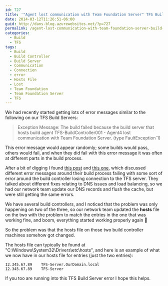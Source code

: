 ```yaml
---
id: 727
title: '"Agent lost communication with Team Foundation Server" TFS Build Server Error'
date: 2014-03-12T11:26:51-06:00
guid: http://dans-blog.azurewebsites.net/?p=727
permalink: /agent-lost-communication-with-team-foundation-server-build-server-error/
categories:
  - Build
  - TFS
tags:
  - Build
  - Build Controller
  - Build Server
  - Communication
  - Connection
  - error
  - Hosts File
  - Lost
  - Team Foundation
  - Team Foundation Server
  - TFS
---
```


We had recently started getting lots of error messages similar to the following on our TFS Build Servers:

> Exception Message: The build failed because the build server that hosts build agent TFS-BuildController001 - Agent4 lost communication with Team Foundation Server. (type FaultException`1)

This error message would appear randomly; some builds would pass, others would fail, and when they did fail with this error message it was often at different parts in the build process.

After a bit of digging I found [this post](http://social.technet.microsoft.com/Forums/windowsserver/en-US/cd99a033-e787-4b7a-9a50-8e02af8d7047/visual-studio-keeps-losing-connection-to-team-foundation-server?forum=winservergen) and [this one](http://social.msdn.microsoft.com/Forums/vstudio/en-US/6d33f92e-2a61-4584-976e-3c865cdde72c/tfs-2010-sp1-build-process-fails-with-team-foundation-services-are-not-available-from-server?forum=tfsbuild), which discussed different error messages around their build process failing with some sort of error around the build controller losing connection to the TFS server. They talked about different fixes relating to DNS issues and load balancing, so we had our network team update our DNS records and flush the cache, but were still getting the same errors.

We have several build controllers, and I noticed that the problem was only happening on two of the three, so our network team updated the __hosts__ file on the two with the problem to match the entries in the one that was working fine, and boom, everything started working properly again 🙂

So the problem was that the hosts file on those two build controller machines somehow got changed.

The hosts file can typically be found at "C:\Windows\System32\Drivers\etc\hosts", and here is an example of what we now have in our hosts file for entries (just the two entries):

```text
12.345.67.89    TFS-Server.OurDomain.local
12.345.67.89    TFS-Server
```

If you too are running into this TFS Build Server error I hope this helps.
